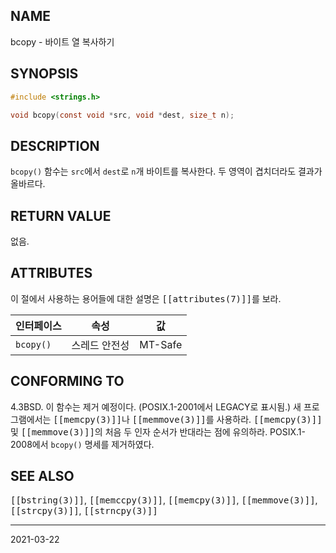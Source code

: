 ## NAME

bcopy - 바이트 열 복사하기

## SYNOPSIS

```c
#include <strings.h>

void bcopy(const void *src, void *dest, size_t n);
```

## DESCRIPTION

`bcopy()` 함수는 `src`에서 `dest`로 `n`개 바이트를 복사한다. 두 영역이 겹치더라도 결과가 올바르다.

## RETURN VALUE

없음.

## ATTRIBUTES

이 절에서 사용하는 용어들에 대한 설명은 <tt>[[attributes(7)]]</tt>를 보라.

| 인터페이스 | 속성 | 값 |
| --- | --- | --- |
| `bcopy()` | 스레드 안전성 | MT-Safe |

## CONFORMING TO

4.3BSD. 이 함수는 제거 예정이다. (POSIX.1-2001에서 LEGACY로 표시됨.) 새 프로그램에서는 <tt>[[memcpy(3)]]</tt>나 <tt>[[memmove(3)]]</tt>를 사용하라. <tt>[[memcpy(3)]]</tt> 및 <tt>[[memmove(3)]]</tt>의 처음 두 인자 순서가 반대라는 점에 유의하라. POSIX.1-2008에서 `bcopy()` 명세를 제거하였다.

## SEE ALSO

<tt>[[bstring(3)]]</tt>, <tt>[[memccpy(3)]]</tt>, <tt>[[memcpy(3)]]</tt>, <tt>[[memmove(3)]]</tt>, <tt>[[strcpy(3)]]</tt>, <tt>[[strncpy(3)]]</tt>

----

2021-03-22
